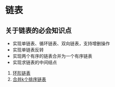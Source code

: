 # 链表

## 关于链表的必会知识点

- 实现单链表、循环链表、双向链表，支持增删操作
- 实现单链表反转
- 实现两个有序的链表合并为一个有序链表
- 实现求链表的中间结点

1. [环形链表](./1)
2. [合并k个排序链表](./2)
